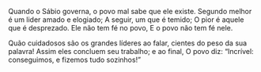 Quando o Sábio governa, o povo mal sabe que ele existe.
Segundo melhor é um lider amado e elogiado;
A seguir, um que é temido;
O pior é aquele que é desprezado.
Ele não tem fé no povo,
E o povo não tem fé nele.

Quão cuidadosos são os grandes líderes ao falar,
cientes do peso da sua palavra!
Assim eles concluem seu trabalho; e ao final,
O povo diz: “Incrível: conseguimos,
e fizemos tudo sozinhos!”